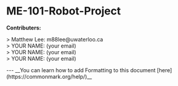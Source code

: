 # ME-101-Robot-Project
__Contributers:__
<p>
  > Matthew Lee: m88lee@uwaterloo.ca
  <br>
  > YOUR NAME: (your email)
  <br>
  > YOUR NAME: (your email)
  <br>
  > YOUR NAME: (your email)
</p>
---
__You can learn how to add Formatting to this document [here](https://commonmark.org/help/)__

